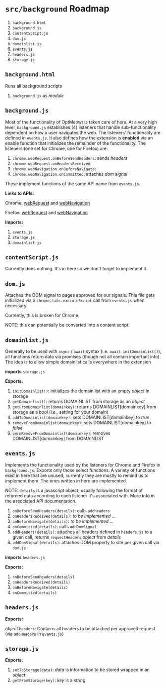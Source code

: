 # `src/background` Roadmap

1) `background.html`
2) `background.js`
3) `contentScript.js`
4) `dom.js`
5) `domainlist.js`
6) `events.js`
7) `headers.js`
8) `storage.js`

## `background.html`

Runs all background scripts

1) `background.js` as *module*

## `background.js`

Most of the functionality of OptMeowt is taken care of here. At a very high level, `background.js` establishes (4) listeners that handle sub-functionality dependent on how a user navigates the web. The listeners' functionality are defined in `events.js`. It also defines how the extension is **enabled** via an enable function that initializes the remainder of the functionality. The listeners (one set for Chrome, one for Firefox) are:

1) `chrome.webRequest.onBeforeSendHeaders`: sends *headers*
2) `chrome.webRequest.onHeadersReceived`:
3) `chrome.webNavigation.onBeforeNavigate`:
4) `chrome.webNavigation.onCommitted`: attaches *dom signal*

These implement functions of the same API name from `events.js`.

**Links to APIs:**

Chrome: [webRequest](https://developer.chrome.com/docs/extensions/reference/webRequest/) and [webNavigation](https://developer.chrome.com/docs/extensions/reference/webNavigation/)

Firefox: [webRequest](https://developer.mozilla.org/en-US/docs/Mozilla/Add-ons/WebExtensions/API/webRequest) and [webNavigation](https://developer.mozilla.org/en-US/docs/Mozilla/Add-ons/WebExtensions/API/webNavigation)

**Imports:**

1) `events.js`
2) `storage.js`
3) `domainlist.js`

## `contentScript.js`

Currently does nothing. It's in here so we don't forget to implement it.

## `dom.js`

Attaches the DOM signal to pages approved for our signals. This file gets initialized via a `chrome.tabs.executeScript` call from `events.js` when necessary.

Currently, this is broken for Chrome.

NOTE: this can potentially be converted into a content script.

## `domainlist.js`

Generally to be used with `async` / `await` syntax (i.e. `await initDomainlist()`), all functions return data via promises (though not all contain important info). The idea is to allow simple domainlist calls everywhere in the extension

**imports** `storage.js`

**Exports:**

1) `initDomainlist()`: initializes the domain list with an empty *object* in storage
2) `getDomainlist()`: returns DOMAINLIST from storage as an *object*
3) `getFromDomainlist(domainkey)`: returns DOMAINLIST[domainkey] from storage as a *bool* (i.e., setting for your domain)
4) `addToDomainlist(domainkey)`: sets DOMAINLIST[domainkey] to *true*
5) `removeFromDomainlist(domainkey)`: sets DOMAINLIST[domainkey] to *false*
6) `permRemoveFromDomainlist(domainkey)`: removes DOMAINLIST[domainkey] from DOMAINLIST

## `events.js`

Implements the functionality used by the listeners for Chrome and Firefox in `background.js`. Exports only those select functions. A variety of functions exist in here that are unused, currently they are mostly to remind us to implement them. The ones written in here are implemented.

NOTE: `details` is a javascript object, usually following the format of returned data according to each listener it's associated with. More info in the associated API documentation.

1) `onBeforeSendHeaders(details)`: calls `addHeaders`
2) `onHeadersReceived(details)`: *to be implemented ...*
3) `onBeforeNavigate(details)`: *to be implemented ...*
4) `onCommitted(details)`: calls `addDomSignal`
5) `addHeaders(details)`: attaches all headers defined in `headers.js` to a given call, returns `requestHeaders` *object* from *details*
6) `addDomSignal(details)`: attaches DOM property to site per given call via `dom.js`

**imports** `headers.js`

**Exports:**

1) `onBeforeSendHeaders(details)`
2) `onHeadersReceived(details)`
3) `onBeforeNavigate(details)`
4) `onCommitted(details)`

## `headers.js`

**Exports:**

*object* `headers`: Contains all headers to be attached per approved request (via `addHeaders` in `events.js`)

## `storage.js`

**Exports:**

1) `setToStorage(data)`: *data* is information to be stored wrapped in an *object*
2) `getFromStorage(key)`: *key* is a *string*
